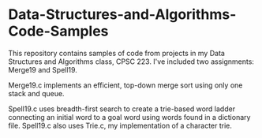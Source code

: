 # Data-Structures-and-Algorithms-Code-Samples
This repository contains samples of code from projects in my Data Structures and Algorithms class, CPSC 223. I've included
two assignments: Merge19 and Spell19. 

Merge19.c implements an efficient, top-down merge sort using only one stack and queue.

Spell19.c uses breadth-first search to create a trie-based word ladder connecting an initial word to a goal word using words found in a dictionary file. Spell19.c also uses Trie.c, my implementation of a character trie.
